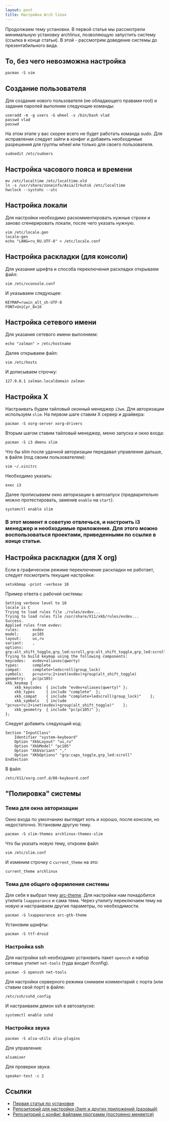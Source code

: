 ```yaml
---
layout: post
title: Настройка Arch linux
---
```


Продолжаем тему установки. В первой статье мы рассмотрели минимальную установку archlinux, позволяющую запустить систему (ссылка в конце статьи). В этой - рассмотрим доведение системы до презентабильного вида.

## То, без чего невозможна настройка

```
pacman -S vim
```

## Создание пользователя

Для создания нового пользователя (не обладающего правами root) и задания паролей выполним следующие команды:

```
useradd -m -g users -G wheel -s /bin/bash vlad
passwd vlad
passwd
```

На этом этапе у вас скорее всего не будет работать команда sudo. Для исправления следует зайти в конфиг и добавить необходимые разрешения для группы wheel или только для своего пользователя.

```
sudoedit /etc/sudoers
```

## Настройка часового пояса и времени

```
mv /etc/localtime /etc/localtime.old
ln -s /usr/share/zoneinfo/Asia/Irkutsk /etc/localtime
hwclock --systohc --utc
```

## Настройка локали

Для настройки необходимо раскомментировать нужные строки и заново сгенерировать локали, после чего указать нужную.

```
vim /etc/locale.gen
locale-gen
echo "LANG=ru_RU.UTF-8" > /etc/locale.conf
```

## Настройка раскладки (для консоли)

Для указания шрифта и способа переключения раскладки открываем файл:

```
vim /etc/vconsole.conf
```

И указываем следующее:

```
KEYMAP=ruwin_alt_sh-UTF-8
FONT=UniCyr_8x16
```

## Настройка сетевого имени

Для указания сетевого имени выполняем:

```
echo "zalman" > /etc/hostname
```

Далее открываем файл:

```
vim /etc/hosts
```

И дописываем строчку:

```
127.0.0.1 zalman.localdomain zalman
```

## Настройка X

Настраивать будем тайловый оконный менеджер `i3wm`. Для авторизации используем `slim`. На первом шаге ставим X сервер и драйвера:

```
pacman -S xorg-server xorg-drivers
```

Вторым шагом ставим тайловый менеджер, меню запуска и окно входа:

```
pacman -S i3 dmenu slim
```

Что бы slim после удачной авторизации передавал управление дальше, в файле (под своим пользователем):

```
vim ~/.xinitrc
```

Необходимо указать:

```
exec i3
```

Далее прописываем окно авторизации в автозапуск (предварительно можно протестировать, заменив `enable` на `start`):

```
systemctl enable slim
```

### В этот момент я советую отвлечься, и настроить i3 менеджер и необходимые приложения. Для этого можно воспользоваться проектами, приведенными по ссылке в конце статьи.

## Настройка раскладки (для Х org)

Если в графическом режиме переключение раскладки не работает, следует посмотреть текущие настройки:

```
setxkbmap -print -verbose 10
```

Пример ответа с рабочей системы:

```
Setting verbose level to 10
locale is C
Trying to load rules file ./rules/evdev...
Trying to load rules file /usr/share/X11/xkb/rules/evdev...
Success.
Applied rules from evdev:
rules:      evdev
model:      pc105
layout:     us,ru
variant:    ,
options:    grp:alt_shift_toggle,grp_led:scroll,grp:alt_shift_toggle,grp_led:scroll
Trying to build keymap using the following components:
keycodes:   evdev+aliases(qwerty)
types:      complete
compat:     complete+ledscroll(group_lock)
symbols:    pc+us+ru:2+inet(evdev)+group(alt_shift_toggle)
geometry:   pc(pc105)
xkb_keymap {
	xkb_keycodes  { include "evdev+aliases(qwerty)"	};
	xkb_types     { include "complete"	};
	xkb_compat    { include "complete+ledscroll(group_lock)"	};
	xkb_symbols   { include "pc+us+ru:2+inet(evdev)+group(alt_shift_toggle)"	};
	xkb_geometry  { include "pc(pc105)"	};
};
```

Следует добавить следующий код:

```
Section "InputClass"
    Identifier "system-keyboard"
	Option "XkbLayout" "us,ru"
	Option "XkbModel" "pc105"
	Option "XkbVariant" ","
	Option "XKbOptions" "grp:caps_toggle,grp_led:scroll"
EndSection
```

В файл:

```
/etc/X11/xorg.conf.d/00-keyboard.conf
```

## "Полировка" системы

### Тема для окна авторизации

Окно входа по умолчанию выглядит хоть и хорошо, после консоли, но недостаточно. Установим другую тему.

```
pacman -S slim-themes archlinux-themes-slim
```

Что бы указать новую тему, откроем файл:

```
vim /etc/slim.conf
```

И изменим строчку с `current_theme` на это:

```
current_theme archlinux
```

### Тема для общего оформления системы

Для себя я выбрал тему [arc-theme](https://github.com/horst3180/Arc-theme). Для настройки нам понадобится утилита `lxappearance` и сама тема. Через утилиту переключаем тему на новую и настраиваем другие параметры, по необходимости.

```
pacman -S lxappearance arc-gtk-theme
```

Установим шрифты:

```
pacman -S ttf-droid
```

### Настройка ssh

Для настройки ssh необходимо установить пакет `openssh` и набор сетевых утилит `net-tools` (туда входит ifconfig).

```
pacman -S openssh net-tools
```

Для настройки серверного режима снимаем комментарий с порта (или ставим свой порт) в файле:

```
/etc/ssh/sshd_config
```

И настраиваем демон ssh в автозапуске:

```
systemctl enable sshd
```

### Настройка звука

```
pacman -S alsa-utils alsa-plugins
```

Для управления:

```
alsamixer
```

Для проверки звука:

```
speaker-test -c 2
```

## Ссылки

* [Первая статья по установке](/20181104-install-arch)
* [Репозиторий для настройки i3wm и других приложений (разовый)](https://github.com/vlad-ku/i3conf)
* [Репозиторий с конфиг файлами программ (постоянно меняется)](https://github.com/vlad-ku/home-conf)
